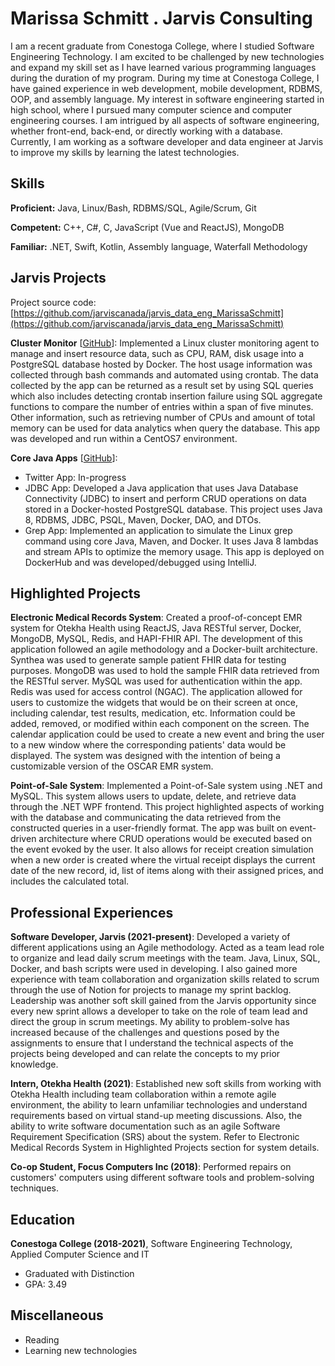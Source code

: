 # Marissa Schmitt . Jarvis Consulting

I am a recent graduate from Conestoga College, where I studied Software Engineering Technology. I am excited to be challenged by new technologies and expand my skill set as I have learned various programming languages during the duration of my program. During my time at Conestoga College, I have gained experience in web development, mobile development, RDBMS, OOP, and assembly language. My interest in software engineering started in high school, where I pursued many computer science and computer engineering courses. I am intrigued by all aspects of software engineering, whether front-end, back-end, or directly working with a database. Currently, I am working as a software developer and data engineer at Jarvis to improve my skills by learning the latest technologies.

## Skills

**Proficient:** Java, Linux/Bash, RDBMS/SQL, Agile/Scrum, Git

**Competent:** C++, C#, C, JavaScript (Vue and ReactJS), MongoDB

**Familiar:** .NET, Swift, Kotlin, Assembly language, Waterfall Methodology

## Jarvis Projects

Project source code: [https://github.com/jarviscanada/jarvis_data_eng_MarissaSchmitt](https://github.com/jarviscanada/jarvis_data_eng_MarissaSchmitt)


**Cluster Monitor** [[GitHub](https://github.com/jarviscanada/jarvis_data_eng_MarissaSchmitt/tree/master/linux_sql)]: Implemented a Linux cluster monitoring agent to manage and insert resource data, such as CPU, RAM, disk usage into a PostgreSQL database hosted by Docker. The host usage information was collected through bash commands and automated using crontab. The data collected by the app can be returned as a result set by using SQL queries which also includes detecting crontab insertion failure using SQL aggregate functions to compare the number of entries within a span of five minutes. Other information, such as retrieving number of CPUs and amount of total memory can be used for data analytics when query the database. This app was developed and run within a CentOS7 environment.

**Core Java Apps** [[GitHub](https://github.com/jarviscanada/jarvis_data_eng_MarissaSchmitt/tree/master/core_java)]:
      
  - Twitter App: In-progress
  - JDBC App: Developed a Java application that uses Java Database Connectivity (JDBC) to insert and perform CRUD operations on data stored in a Docker-hosted PostgreSQL database. This project uses Java 8, RDBMS, JDBC, PSQL, Maven, Docker, DAO, and DTOs.
  - Grep App: Implemented an application to simulate the Linux grep command using core Java, Maven, and Docker. It uses Java 8 lambdas and stream APIs to optimize the memory usage. This app is deployed on DockerHub and was developed/debugged using IntelliJ.


## Highlighted Projects
**Electronic Medical Records System**: Created a proof-of-concept EMR system for Otekha Health using ReactJS, Java RESTful server, Docker, MongoDB, MySQL, Redis, and HAPI-FHIR API. The development of this application followed an agile methodology and a Docker-built architecture. Synthea was used to generate sample patient FHIR data for testing purposes. MongoDB was used to hold the sample FHIR data retrieved from the RESTful server. MySQL was used for authentication within the app. Redis was used for access control (NGAC). The application allowed for users to customize the widgets that would be on their screen at once, including calendar, test results, medication, etc. Information could be added, removed, or modified within each component on the screen. The calendar application could be used to create a new event and bring the user to a new window where the corresponding patients' data would be displayed. The system was designed with the intention of being a customizable version of the OSCAR EMR system.

**Point-of-Sale System**: Implemented a Point-of-Sale system using .NET and MySQL. This system allows users to update, delete, and retrieve data through the .NET WPF frontend. This project highlighted aspects of working with the database and communicating the data retrieved from the constructed queries in a user-friendly format. The app was built on event-driven architecture where CRUD operations would be executed based on the event evoked by the user. It also allows for receipt creation simulation when a new order is created where the virtual receipt displays the current date of the new record, id, list of items along with their assigned prices, and includes the calculated total.


## Professional Experiences

**Software Developer, Jarvis (2021-present)**: Developed a variety of different applications using an Agile methodology. Acted as a team lead role to organize and lead daily scrum meetings with the team. Java, Linux, SQL, Docker, and bash scripts were used in developing. I also gained more experience with team collaboration and organization skills related to scrum through the use of Notion for projects to manage my sprint backlog. Leadership was another soft skill gained from the Jarvis opportunity since every new sprint allows a developer to take on the role of team lead and direct the group in scrum meetings. My ability to problem-solve has increased because of the challenges and questions posed by the assignments to ensure that I understand the technical aspects of the projects being developed and can relate the concepts to my prior knowledge.

**Intern, Otekha Health (2021)**: Established new soft skills from working with Otekha Health including team collaboration within a remote agile environment, the ability to learn unfamiliar technologies and understand requirements based on virtual stand-up meeting discussions. Also, the ability to write software documentation such as an agile Software Requirement Specification (SRS) about the system. Refer to Electronic Medical Records System in Highlighted Projects section for system details.

**Co-op Student, Focus Computers Inc (2018)**: Performed repairs on customers' computers using different software tools and problem-solving techniques. 


## Education
**Conestoga College (2018-2021)**, Software Engineering Technology, Applied Computer Science and IT
- Graduated with Distinction
- GPA: 3.49


## Miscellaneous
- Reading
- Learning new technologies